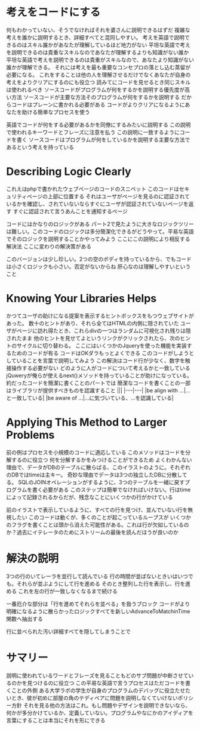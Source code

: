 # 考えをコードにする
何もわかっていない、そうでなければそれを婆さんに説明できるはずだ
複雑な考えを誰かに説明するとき、詳細すべてと混同しやすい。
考えを英語で説明できるのはスキル誰かがあなたが理解しているほど地力がない
平坦な英語で考えを説明できるのは貴重なスキルなのであなたが理解するよりも知識がない誰か
平坦な英語で考えを説明できるのは貴重がスキルなので、あなたより知識がない誰かが理解できる。
それには考えを最も重要なコンセプロの落とし込む蒸留が必要になる。
これをすることは他の人を理解させるだけでなくあなたが自身の考えをよりクリアにするのにも役立つ
読みてにコードを見せるとき同じスキルは使われるべき
ソースコードがプログラムが何をするかを説明する優先度が高い方法
ソースコードが主要な方法そのプログラムが何をするかを説明する
だからコードはプレーンに書かれる必要がある
コードがよりクリアになるようにあなたを助ける簡単なプロセスを使う

英語でコードが何をする必要があるかを同僚にするみたいに説明する
この説明で使われるキーワードとフレーズに注意を払う
この説明に一致するようにコードを書く
ソースコードはプログラムが何をしているかを説明する主要な方法であるという考えを持っている
# Describing Logic Clearly
これえはphpで書かれたウェブページのコードのスニペット
このコードはセキュリティページの上部に位置する
それはユーザがページを見るのに認証されているかを確認し、されていないならすぐにユーザが認証されていないページを返す
すぐに認証されて言うあんことを通知するページ

コードにはかなりのロジックがある
パート2で見たように大きなロジックツリーは難しい。このコードのロジックは多分簡潔化できるがどうやって。平易な英語でそのロジックを説明することかやってみよう
ここにこの説明により相反する解決法
ここに変わりの解決策がある

このバージョンは少し珍しい。2つの空のボディを持っているから、でもコードは小さくロジックも小さい。否定がないからね
肝心なのは理解しやすいということ
# Knowing Your Libraries Helps
かつてユーザの助けになる提案を表示するヒントボックスをもつウェブサイトがあった。
数十のヒントがあり、それら全てはHTMLの内側に隠されていた
ユーザがページに訪れ得たとき、これらdivの一つはランダムに可視化され残りは隠されたまま
他のヒントを見せてよというリンクがクリックされたら、次のヒントのサイクルに切り替わる。
ここにはいくつかのJqueryを使った機能を実装するためのコードが有る
コードはOKダラもっとよくできる
このコードがしようとしていることを言葉で説明してみよう
この解決はコード行が少なく、数字を触接操作する必要がない
どのように人がコードについて考えるかと一致している
jQuweryが俺らが使えるnext()メソッドを持っていることが助けになっている。約だったコードを簡潔に書くことのパートでは
簡潔なコードを書くことの一部はライブラリが提供すべきものを認識すること
|||
|---|---|
|be align with ...|...と一致している|
|be aware of ...|...に気づいている、...を認識している|

# Applying This Method to Larger Problems
前の例はプロセスを小規模のコードに適応している
このメソッドはコードを分解するのに役立つ
何を分解するかをみつけることができるため
よくわかんない理由で、データがDBのテーブルに散らばる、このイラストのように。それぞれのDBではtimeは主キー。
奇妙な理由でデータは3つの独立したDBに分散してる。
SQLのJOINオペレーションがするように、3つのテーブルを一緒に戻すプログラムを書く必要がある
このステップは簡単でなければいけない。行はtimeによって記録されるからだが、残念なことにいくつかの行がかけている

前のイラストで表示しているように、すべての行を見つけ、並んでいない行を無視したい
このコードは動くが、多くのことが起こっているループスが
いくつかのフラグを書くことは頭から消えた可能性がある。これは行が欠如しているのか？過去にイテレータのためにストリームの最後を読んだほうが良いのか
# 解決の説明
3つの行のいてレーラを並行して読んでいる
行の時間が並ばないときいはいつでも。それらが並ぶようにして行を進める
そのとき整列した行を表示し、行を進める
これを左の行が一致しなくなるまで続ける

一番厄介な部分は「行を進めてそれらを並べる」を扱うブロック
コードがより明確になるように散らかったロジックすべてを新しいAdvanceToMatchinTime関数へ抽出する

行に並べられた汚い詳細すべてを隠してしまうことで
# サマリー
説明に使われているワードとフレーズを見ることもどのサブ問題が中断させているのかを見つけるのに役立つ
この平易な英語で言うプロセスはただコードを書くことの外側
ある大学ラボの学生が自身のプログラムのデバッグに役立たせたいとき、彼が初めに部屋の角のテディベアに問題を説明しなくていけないポリシー方針
それを見る他の方法はこれ。もし問題やデザインを説明できないなら、何かが多分かけているか、定義していない。プログラムやなにかのアイディアを言葉にすることは本当にそれを形にできる

